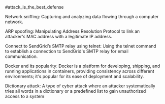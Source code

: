#attack_is_the_best_defense

Network sniffing: Capturing and analyzing data flowing through a computer network.

ARP spoofing: Manipulating Address Resolution Protocol to link an attacker's MAC address with a legitimate IP address.

Connect to SendGrid’s SMTP relay using telnet: Using the telnet command to establish a connection to SendGrid's SMTP relay for email communication.

Docker and its popularity: Docker is a platform for developing, shipping, and running applications in containers, providing consistency across different environments; it's popular for its ease of deployment and scalability.

Dictionary attack: A type of cyber attack where an attacker systematically tries all words in a dictionary or a predefined list to gain unauthorized access to a system